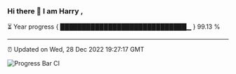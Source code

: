 ### Hi there 👋 I am Harry , 

⏳ Year progress { █████████████████████████████▁ } 99.13 %

---

⏰ Updated on Wed, 28 Dec 2022 19:27:17 GMT

![Progress Bar CI](https://github.com/duykhang68/duykhang68/workflows/Progress%20Bar%20CI/badge.svg)
